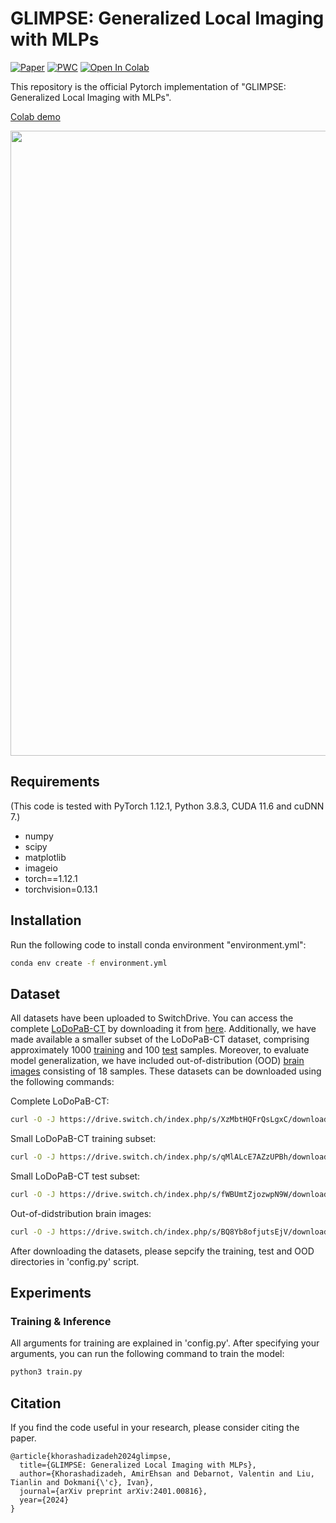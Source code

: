 # GLIMPSE: Generalized Local Imaging with MLPs

[![Paper](https://img.shields.io/badge/arxiv-report-red)](https://arxiv.org/abs/2401.00816)
[![PWC](https://img.shields.io/badge/PWC-report-blue)](https://paperswithcode.com/paper/glimpse-generalized-local-imaging-with-mlps)
[![Open In Colab](https://colab.research.google.com/assets/colab-badge.svg)](https://colab.research.google.com/drive/1f_YvD9WwKHN1NojIOC-HHGXAT4VgQHkz?usp=sharing)

This repository is the official Pytorch implementation of "GLIMPSE: Generalized Local Imaging with MLPs". 

[Colab demo](https://colab.research.google.com/drive/1f_YvD9WwKHN1NojIOC-HHGXAT4VgQHkz?usp=sharing)


<p float="center">
<img src="figures/glimpse.jpg" width="1000">
</p>


## Requirements
(This code is tested with PyTorch 1.12.1, Python 3.8.3, CUDA 11.6 and cuDNN 7.)
- numpy
- scipy
- matplotlib
- imageio
- torch==1.12.1
- torchvision=0.13.1

## Installation

Run the following code to install conda environment "environment.yml":
```sh
conda env create -f environment.yml
```

## Dataset
All datasets have been uploaded to SwitchDrive. You can access the complete [LoDoPaB-CT](https://www.nature.com/articles/s41597-021-00893-z) by downloading it from [here](https://drive.switch.ch/index.php/s/XzMbtHQFrQsLgxC). Additionally, we have made available a smaller subset of the LoDoPaB-CT dataset, comprising approximately 1000 [training](https://drive.switch.ch/index.php/s/qMlALcE7AZzUPBh) and 100 [test](https://drive.switch.ch/index.php/s/fWBUmtZjozwpN9W) samples. Moreover, to evaluate model generalization, we have included out-of-distribution (OOD) [brain images](https://drive.switch.ch/index.php/s/BQ8Yb8ofjutsEjV) consisting of 18 samples. These datasets can be downloaded using the following commands:

Complete LoDoPaB-CT:
```sh
curl -O -J https://drive.switch.ch/index.php/s/XzMbtHQFrQsLgxC/download
```

Small LoDoPaB-CT training subset:
```sh
curl -O -J https://drive.switch.ch/index.php/s/qMlALcE7AZzUPBh/download
```

Small LoDoPaB-CT test subset:
```sh
curl -O -J https://drive.switch.ch/index.php/s/fWBUmtZjozwpN9W/download
```

Out-of-didstribution brain images:
```sh
curl -O -J https://drive.switch.ch/index.php/s/BQ8Yb8ofjutsEjV/download
```
After downloading the datasets, please sepcify the training, test and OOD directories in 'config.py' script.

## Experiments
### Training & Inference
All arguments for training are explained in 'config.py'. After specifying your arguments, you can run the following command to train the model:
```sh
python3 train.py 
```


## Citation
If you find the code useful in your research, please consider citing the paper.

```
@article{khorashadizadeh2024glimpse,
  title={GLIMPSE: Generalized Local Imaging with MLPs},
  author={Khorashadizadeh, AmirEhsan and Debarnot, Valentin and Liu, Tianlin and Dokmani{\'c}, Ivan},
  journal={arXiv preprint arXiv:2401.00816},
  year={2024}
}
```

